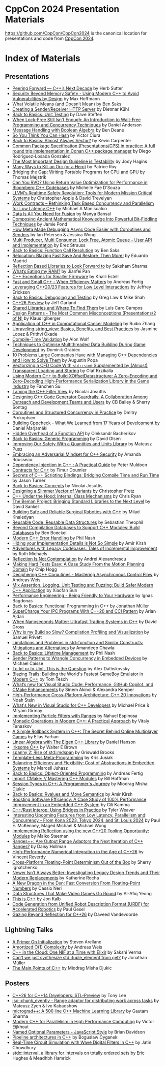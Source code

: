 CppCon 2024 Presentation Materials
==================================

https://github.com/CppCon/CppCon2024 is the canonical location for presentations
and code from [CppCon 2024](https://cppcon.org).

# Index of Materials

## Presentations

- [Peering Forward — C++’s Next Decade](Presentations/Peering_Forward_Cpps_Next_Decade.pdf) by Herb Sutter
- [Security Beyond Memory Safety - Using Modern C++ to Avoid Vulnerabilities by Design](Presentations/Security_Beyond_Memory_Safety.pdf) by Max Hoffmann
- [What Volatile Means (and Doesn’t Mean)](Presentations/What_Volatile_Means_(and_Doesn't_Mean).pdf) by Ben Saks
- [Creating a Sender/Receiver HTTP Server](Presentations/Creating_a_Sender_Receiver_HTTP_Server.pdf) by Dietmar Kühl
- [Back to Basics: Unit Testing](Presentations/Back_to_Basics_Unit_Testing.pdf) by Dave Steffen
- [When Lock-Free Still Isn't Enough: An Introduction to Wait-Free Programming and Concurrency Techniques](When_Lock-Free_Still_Isn't_Enough.pdf) by Daniel Anderson
- [Message Handling with Boolean Algebra](Presentations/Message_Handling_with_Boolean_Algebra.pdf) by Ben Deane
- [So You Think You Can Hash](Presentations/So_You_Think_You_Can_Hash.pdf) by Victor Ciura
- [Back to Basics: Almost Always Vector?](Presentations/Back_to_Basics_Unit_Testing.pdf) by Kevin Carpenter
- [Common Package Specification (Presentations/CPS) in practice: A full round trip implementation in Conan C++ package manager](Presentations/Common_Package_Specification_In_Practice.pdf) by Diego Rodriguez-Losada Gonzalez
- [The Most Important Design Guideline is Testability](Presentations/The_Most_Important_Design_Guideline_is_Testability.pdf) by Jody Hagins
- [Many Ways to Kill an Orc (or a Hero)](Presentations/Many_Ways_to_Kill_an_Orc_(Presentations/or_a_Hero).pdf) by Patrice Roy
- [Bridging the Gap: Writing Portable Programs for CPU and GPU](Presentations/Bridging_the_Gap.pdf) by Thomas Mejstrik
- [Can You RVO? Using Return Value Optimization for Performance in Bloomberg C++ Codebases](Presentations/Can_You_RVO.pdf) by Michelle Fae D'Souza
- [LLVM's Realtime Safety Revolution: Tools for Modern Mission Critical Systems](Presentations/LLVMs_Realtime_Safety_Revolution.pdf) by Christopher Apple & David Trevelyan
- [Work Contracts – Rethinking Task Based Concurrency and Parallelism for Low Latency C++](Presentations/Work_Contracts.pdf) by Michael A Maniscalco
- [Data Is All You Need for Fusion](Presentations/Data_is_All_you_Need_For_Fusion.pdf) by Manya Bansal
- [Composing Ancient Mathematical Knowledge Into Powerful Bit-Fiddling Techniques](Presentations/Composing_Ancient_Mathematical_Knowledge_Into_Powerful_Bit-fiddling.pdf) by Jamie Pond
- [How Meta Made Debugging Async Code Easier with Coroutines and Senders](Presentations/How_Meta_Made_Debugging_Async_Code_Easier_with_Coroutines_and_Senders.pdf) by Ian Petersen & Jessica Wong
- [Multi Producer, Multi Consumer, Lock Free, Atomic Queue - User API and Implementation](Presentations/Multi_Producer_Multi_Consumer_Lock_Free_Atomic_Queue.pdf) by Erez Strauss
- [Back to Basics: Function Call Resolution](Presentations/Back_to_Basics_Function_Call_Resolution.pdf) by Ben Saks
- [Relocation: Blazing Fast Save And Restore, Then More!](Presentations/Relocation.pdf) by Eduardo Madrid
- [Reflection Based Libraries to Look Forward to](Presentations/Reflection_Based_Libraries_to_Look_Forward_To.pdf) by Saksham Sharma
- [What’s Eating my RAM?](Presentations/What’s_eating_my_RAM.pdf) by Jianfei Pan
- [C++ Exceptions for Smaller Firmware](Presentations/Cpp_Exceptions_For_Smaller_Firmware.pdf) by Khalil Estell
- [Fast and Small C++ - When Efficiency Matters](Presentations/Fast_and_small_cpp) by Andreas Fertig
- [Leveraging C++20/23 Features for Low Level Interactions](Presentations/Leveraging_Cpp20_23_Features_for_Low_Level_Interactions.pdf) by Jeffrey Erickson
- [Back to Basics: Debugging and Testing](Presentations/Back_To_Basics_Debugging_and_Testing.pdf) by Greg Law & Mike Shah
- [C++26 Preview](Presentations/Cpp_26_Preview.pdf) by Jeff Garland
- [Shared Libraries and Where To Find Them](Presentations/Shared_Libraries_and_Where_To_Find_Them.pdf) by Luis Caro Campos
- [Design Patterns - The Most Common Misconceptions (Presentations/2 of N)](Presentations/Design_Patterns.pdf) by Klaus Iglberger
- [Application of C++ in Computational Cancer Modeling](Presentations/Application_Of_Computational_Cancer_Modeling.pdf) by Ruibo Zhang
- [Unraveling string_view: Basics, Benefits, and Best Practices](Presentations/Unraveling_string_view.pdf) by Jasmine Lopez & Prithvi Okade
- [Compile-Time Validation](Presentations/Compile-Time_Validation.pdf) by Alon Wolf
- [Techniques to Optimise Multithreaded Data Building During Game Development](Presentations/Techniques_to_Optimise_Multithreaded_Data_Building_During_Game_Development.pdf) by Dominik Grabiec
- [10 Problems Large Companies Have with Managing C++ Dependencies and How to Solve Them](Presentations/10_Problems_Large_Companies_Have_with_Managing_Cpp_Dependencies_and_How_to_Solve_Them.pdf) by Augustin Popa
- [Vectorizing a CFD Code With `std::simd` Supplemented by (Almost) Transparent Loading and Storing](Presentations/Vectorizing_a_CFD_Code_With_stdsimd.pdf) by Olaf Krzikalla
- [Using Modern C++ to Build XOffsetDatastructure: A Zero-Encoding and Zero-Decoding High-Performance Serialization Library in the Game Industry](Presentations/Using_Modern_Cpp_to_Build_XOffsetDatastructure.pdf) by Fanchen Su
- [Taming the C++ Filter View](Presentations/Taming_the_Cpp_Filter_View.pdf) by Nicolai Josuttis
- [Designing C++ Code Generator Guardrails: A Collaboration Among Outreach and Development Teams and Users](Presentations/Designing_Cpp_Code_Generator_Guardrails.pdf) by CB Bailey & Sherry Sontag
- [Coroutines and Structured Concurrency in Practice](Presentations/Coroutines_and_Structured_Concurrency_in_Practice.pdf) by Dmitry Prokoptsev
- [Building Cppcheck - What We Learned from 17 Years of Development](Presentations/Building_Cppcheck.pdf) by Daniel Marjamäki
- [Hidden Overhead of a Function API](Presentations/Hidden_Overhead_of_a_Function_API.pdf) by Oleksandr Bacherikov
- [Back to Basics: Generic Programming](Presentations/Back_to_Basics_Generic_Programming.pdf) by David Olsen
- [Improving Our Safety With a Quantities and Units Library](Presentations/Improving_Our_Safety_With_a_Quantities_and_Units_Library.pdf) by Mateusz Pusz
- [Embracing an Adversarial Mindset for C++ Security](Presentations/Embracing_an_Adversarial_Mindset_for_Cpp_Security.pdf) by Amanda Rousseau
- [Dependency Injection in C++ : A Practical Guide](Presentations/Dependency_Injection_in_Cpp.pdf) by Peter Muldoon
- [Contracts for C++](Presentations/Contracts_For_Cpp.pdf) by Timur Doumler
- [Secrets of C++ Scripting Bindings: Bridging Compile Time and Run Time](Presentations/Secrets_of_Cpp_Scripting_Bindings.pdf) by Jason Turner
- [Back to Basics: Concepts](Presentations/Back_To_Basics_Concepts.pdf) by Nicolai Josuttis
- [Designing a Slimmer Vector of Variants](Presentations/Designing_a_Slimmer_Vector_of_Variants.pdf) by Christopher Fretz
- [C++ Under the Hood: Internal Class Mechanisms](Presentations/Cpp_Under_The_Hood.pdf) by Chris Ryan
- [The Beman Project: Bringing Standard Libraries to the Next Level](Presentations/The_Beman_Project.pdf) by David Sankel
- [Building Safe and Reliable Surgical Robotics with C++](Presentations/Building_Safe_and_Reliable_Surgical_Robotics_using_Cpp.pdf) by Milad Khaledyan
- [Reusable Code, Reusable Data Structures](Presentations/Reusable_Code_Reusable_Data_Structures.pdf) by Sebastian Theophil
- [Beyond Compilation Databases to Support C++ Modules: Build Databases](Presentations/Beyond_Compilation_Databases_to_Support_Cpp_Modules.pdf) by Ben Boeckel
- [Modern C++ Error Handling](Presentations/Modern_Cpp_Error_Handling.pdf) by Phil Nash
- [Hiding your Implementation Details is Not So Simple](Presentations/Hiding_your_Implementation_Details_is_Not_So_Simple.pdf) by Amir Kirsh
- [Adventures with Legacy Codebases: Tales of Incremental Improvement](Presentations/Adventures_With_Legacy_Codebases.pdf) by Roth Michaels
- [Reflection Is Not Contemplation](Presentations/Reflection_Is_Not_Contemplation.pdf) by Andrei Alexandrescu
- [Making Hard Tests Easy: A Case Study From the Motion Planning Domain](https://chogg.name/cppcon-2024-making-hard-tests-easy/) by Chip Hogg
- [Deciphering C++ Coroutines - Mastering Asynchronous Control Flow](Presentations/Deciphering_Cpp_Coroutines.pdf) by Andreas Weis
- [Mix Assertion, Logging, Unit Testing and Fuzzing: Build Safer Modern C++ Application](Presentations/Mix_Assertion_Logging_Unit_Testing_and_Fuzzing.pdf) by Xiaofan Sun
- [Performance Engineering - Being Friendly to Your Hardware](Presentations/Performance_Engineering.pdf) by Ignas Bagdonas
- [Back to Basics: Functional Programming in C++](Presentations/Back_To_Basics_Functional_Programming_In_Cpp.pdf) by Jonathan Müller
- [SuperCharge Your IPC Programs With C++20 and CCI Pattern](Presentations/SuperCharge_Your_IPC_Programs_With_Cpp20_and_CCI_Pattern.pdf) by Arian Ajdari
- [When Nanoseconds Matter: Ultrafast Trading Systems in C++](Presentations/When_Nanoseconds_Matter.pdf) by David Gross
- [Why is my Build so Slow? Compilation Profiling and Visualization](Presentations/Why_is_my_Build_so_Slow.pdf) by Samuel Privett
- [Limitations and Problems in std::function and Similar Constructs: Mitigations and Alternatives](Presentations/Limitations_and_Problems_in_StdFunction_and_Similar.pdf) by Amandeep Chawla
- [Back to Basics: Lifetime Management](Presentations/Back_to_Basics_Lifetime_Management.pdf) by Phil Nash
- [Sender Patterns to Wrangle Concurrency in Embedded Devices](Presentations/Sender_Patterns_to_Wrangle_Concurrency_in_Embedded_Devices.pdf) by Michael Caisse
- [To Int or to Uint, This is the Question](Presentations/To_Int_or_to_Uint_This_is_the_Question.pdf) by Alex Dathskovsky
- [Blazing Trails: Building the World's Fastest GameBoy Emulator in Modern C++](Presentations/Blazing_Trails.pdf) by Tom Tesch
- [What’s new for Visual Studio Code: Performance, GitHub Copilot, and CMake Enhancements](Presentations/What's_New_For_Visual_Studio_Code.pdf) by Sinem Akinci & Alexandra Kemper
- [High-Performance Cross-Platform Architecture: C++ 20 Innovations](Presentations/High_Performance_Cross_Platform_Architecture.pdf) by Noah Stein
- [What's New in Visual Studio for C++ Developers](Presentations/What's_New_in_Visual_Studio_For_Cpp_Developers.pdf) by Michael Price & Mryam Girmay
- [Implementing Particle Filters with Ranges](Presentations/Implementing_Particle_Filters_with_Ranges.pdf) by Nahuel Espinosa
- [Monadic Operations in Modern C++: A Practical Approach](Presentations/Monadic_Operations_in_Modern_Cpp.pdf) by Vitaly Fanaskov
- [A Simple Rollback System in C++: The Secret Behind Online Multiplayer Games](Presentations/A_Simple_Rollback_System_In_Cpp.pdf) by Elias Farhan
- [Linear Algebra with The Eigen C++ Library](Presentations/Linear_Algebra_with_The_Eigen_Cpp_Library.pdf) by Daniel Hanson
- [Irksome C++](Presentations/Irksome_Cpp.pdf) by Walter E Brown
- [spanny 2: Rise of std::mdspan](Presentations/spanny_2.pdf) by Griswald Brooks
- [Template-Less Meta-Programming](Presentations/Template-Less_Meta-Programming.pdf) by Kris Jusiak
- [Balancing Efficiency and Flexibility: Cost of Abstractions in Embedded Systems](Presentations/Balancing_Efficiency_and_Flexibility.pdf) by Marcell Juhasz
- [Back to Basics: Object-Oriented Programming](Presentations/Back_to_Basics_Object-Oriented_Programming.pdf) by Andreas Fertig
- [import CMake; // Mastering C++ Modules](Presentations/import_CMake_Mastering_Cpp_Modules.pdf) by Bill Hoffman
- [Session Types in C++: A Programmer's Journey](Presentations/Session_Types_in_Cpp.pdf) by Miodrag Misha Djukic
- [Back to Basics: Rvalues and Move Semantics](Presentations/Back_to_Basics_Rvalues_and_Move_Semantics.pdf) by Amir Kirsh
- [Boosting Software Efficiency: A Case Study of 100% Performance Improvement in an Embedded C++ System](Presentations/Boosting_Software_Efficiency.pdf) by Gili Kamma
- [C++/Rust Interop: Using Bridges in Practice](Presentations/Cpp_Rust_Interop.pdf) by Tyler Weaver
- [Interesting Upcoming Features from Low Latency, Parallelism and Concurrency - From Kona 2023, Tokyo 2024, and St. Louis 2024](Presentations/Interesting_Upcoming_Features_from_Low_Latency_Parallelism_and_Concurrency.pdf) by Paul E. McKenney, Maged Michael & Michael Wong
- [Implementing Reflection using the new C++20 Tooling Opportunity: Modules](Presentations/Implementing_Reflection_using_the_new_Cpp20_Tooling_Opportunity.pdf) by Maiko Steeman
- [Ranges++: Are Output Range Adaptors the Next Iteration of C++ Ranges?](Presentations/Ranges.html) by Daisy Hollman
- [High-Performance Numerical Integration in the Age of C++26](Presentations/High-Performance_Numerical_Integration_in_the_Age_of_Cpp26.pdf) by Vincent Reverdy
- [Cross-Platform Floating-Point Determinism Out of the Box](Presentations/Cross-Platform_Floating-Point_Determinism_Out_of_the_Box.pdf) by Sherry Ignatchenko
- [Newer Isn’t Always Better: Investigating Legacy Design Trends and Their Modern Replacements](Presentations/Newer_Isn’t_Always_Better.pdf) by Katherine Rocha
- [A New Dragon in the Den: Fast Conversion From Floating-Point Numbers](Presentations/A_New_Dragon_in_the_Den.pdf) by Cassio Neri
- [Data Structures That Make Video Games Go Round](Presentations/Data_Structures_That_Make_Video_Games_Go_Round.pdf) by Al-Afiq Yeong
- [This is C++](Presentations/This_is_Cpp.pdf) by Jon Kalb
- [Code Generation from Unified Robot Description Format (URDF) for Accelerated Robotics](Presentations/Code_Generation_from_Unified_Robot_Description_Format_for_Accelerated_Robotics.pdf) by Paul Gesel
- [Gazing Beyond Reflection for C++26](Presentations/Gazing_Beyond_Reflection_for_Cpp26.pdf) by Daveed Vandevoorde

## Lightning Talks

- [A Primer On Initialization](Lightning%20Talks/A_Primer_On_Initialization.pdf) by Steven Arellano
- [Amortized O(1) Complexity](Lightning%20Talks/Amortized_Complexity.pdf) by Andreas Weis
- [C++ in the Cloud: One NIF at a Time with Elixir](Lightning%20Talks/Cpp_in_the_Cloud.pdf) by Sakshi Verma
- [Can't we just synthesize std::tuple_element from get?](Lightning%20Talks/Can't_we_Just_Synthesize_stdtuple_element_from_Get.pdf) by Jonathan Müller
- [The Main Points of C++](Lightning%20Talks/The_Main_Points_of_Cpp.pdf) by Miodrag Misha Djukic

## Posters

- [C++26 for C++14 Developers: STL-Preview](Posters/Cpp26_for_Cpp14_Developers.pdf) by Tony Lee
- [jsc::chunk_evently - Range adaptor for distributing work across tasks](Posters/jsc_chunk_evenly_range_adaptor_for_distributing_work_across_tasks.pdf) by Mateusz Zych & Ivo Kabadshow
- [micrograd++: A 500 line C++ Machine Learning Library](Posters/micrograd++.pdf) by Gautam Sharma
- [Modern C++ for Parallelism in High Performance Computing](Posters/Modern_cpp_for_Parallelism_in_High_Performance_Computing.pdf) by Victor Eijkhout
- [Named Optional Parameters - JavaScript Style](Posters/Named_Optional_Parameters_JavaScript_Style.pdf) by Brian Davidson
- [Pipeline architectures in C++](Posters/Pipeline_architectures_in_cpp.pdf) by Boguslaw Cyganek
- [Real-Time Circuit Simulation with Wave Digital Filters in C++](Posters/Real-Time_Circuit_Simulation_with_Wave_Digital_Filters_in_Cpp.pdf) by Jatin Chowdhury
- [stdx::interval, a library for intervals on totally ordered sets](Posters/stdx_interval_a_library_for_intervals_on_totally_ordered_sets.pdf) by Eric Hughes & Meadhbh Hamrick
